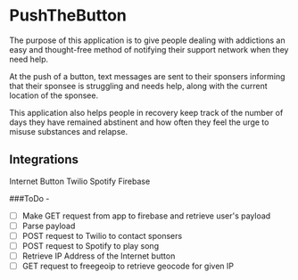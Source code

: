 # PushTheButton

The purpose of this application is to give people dealing with addictions an easy and thought-free method of notifying their support network when they need help. 

At the push of a button, text messages are sent to their sponsers informing that their sponsee is struggling and needs help, along with the current location of the sponsee. 

This application also helps people in recovery keep track of the number of days they have remained abstinent and how often they feel the urge to misuse substances and relapse. 

## Integrations
Internet Button
Twilio
Spotify
Firebase

###ToDo -
- [ ] Make GET request from app to firebase and retrieve user's payload
- [ ] Parse payload
- [ ] POST request to Twilio to contact sponsers
- [ ] POST request to Spotify to play song
- [ ] Retrieve IP Address of the Internet button
- [ ] GET request to freegeoip to retrieve geocode for given IP
